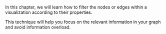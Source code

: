 In this chapter, we will learn how to filter the nodes or edges within 
a visualization according to their properties.

This technique will help you focus on the relevant information in your 
graph and avoid information overload.

